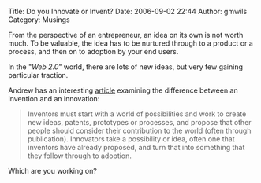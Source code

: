 Title: Do you Innovate or Invent?
Date: 2006-09-02 22:44
Author: gmwils
Category: Musings

From the perspective of an entrepreneur, an idea on its own is not worth
much. To be valuable, the idea has to be nurtured through to a product
or a process, and then on to adoption by your end users.

In the "*Web 2.0*" world, there are lots of new ideas, but very few
gaining particular traction.

Andrew has an interesting [article][] examining the difference between
an invention and an innovation:

> Inventors must start with a world of possibilities and work to create
> new ideas, patents, prototypes or processes, and propose that other
> people should consider their contribution to the world (often through
> publication). Innovators take a possibility or idea, often one that
> inventors have already proposed, and turn that into something that
> they follow through to adoption.

Which are you working on?

  [article]: http://www.sgi.nu/diary/2006/09/01/invention-versus-innovation/
